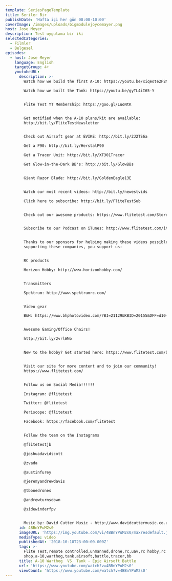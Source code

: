 ```yaml
---
template: SeriesPageTemplate
title: Seriler Bir
publishDate: 'Hafta içi her gün 08:00-10:00'
coverImage: /images/uploads/bigmodulejoycemayer.png
host: Jose Meyer
description: Test uygulama bir iki
selectedCategories:
  - Filmler
  - Belgesel
episodes:
  - host: Jose Meyer
    language: English
    targetGroup: 4+
    youtubeURL:
      description: >-
        Watch how we build the first A-10: https://youtu.be/xiqeote2P2M

        Watch how we built the Tank: https://youtu.be/gyTL4iI65-Y


        Flite Test YT Membership: https://goo.gl/LuoNtK


        Get notified when the A-10 plans/kit are available:
        http://bit.ly/FliteTestNewsletter 


        Check out Airsoft gear at EVIKE: http://bit.ly/2J2TS6a

        Get a P90: http://bit.ly/HerstalP90

        Get a Tracer Unit: http://bit.ly/XT301Tracer

        Get Glow-in-the-Dark BB's: http://bit.ly/GlowBBs


        Giant Razor Blade: http://bit.ly/GoldenEagle13E


        Watch our most recent videos: http://bit.ly/newestvids

        Click here to subscribe: http://bit.ly/FliteTestSub


        Check out our awesome products: https://www.flitetest.com/Store


        Subscribe to our Podcast on iTunes: http://www.flitetest.com/itunes


        Thanks to our sponsors for helping making these videos possible. By
        supporting these companies, you support us:


        RC products 

        Horizon Hobby: http://www.horizonhobby.com/


        Transmitters

        Spektrum: http://www.spektrumrc.com/


        Video gear

        B&H: https://www.bhphotovideo.com/?BI=21129&KBID=20155&DFF=d10-v1-t8-x4


        Awesome Gaming/Office Chairs! 

        http://bit.ly/2vrlWNo


        New to the hobby? Get started here: https://www.flitetest.com/beginner


        Visit our site for more content and to join our community!
        https://www.flitetest.com/


        Follow us on Social Media!!!!!!

        Instagram: @flitetest

        Twitter: @flitetest

        Periscope: @flitetest

        Facebook: https://facebook.com/flitetest


        Follow the team on the Instagrams

        @flitetestjb

        @joshuadavidscott

        @zvada

        @austinfurey

        @jeremyandrewdavis

        @tbonedrones

        @andrewturnsdown

        @sidewinderfpv


        Music by: David Cutter Music - http://www.davidcuttermusic.co.uk
      id: 4BBnYPuM2s0
      imageURL: 'https://img.youtube.com/vi/4BBnYPuM2s0/maxresdefault.jpg'
      mediaType: video
      publishedAt: '2018-10-18T23:00:00.000Z'
      tags: >-
        Flite Test,remote controlled,unmanned,drone,rc,uav,rc hobby,rc
        shop,a-10,warthog,tank,airsoft,battle,tracer,bb
      title: A-10 Warthog  VS  Tank - Epic Airsoft Battle
      url: 'https://www.youtube.com/watch?v=4BBnYPuM2s0'
      viewCount: 'https://www.youtube.com/watch?v=4BBnYPuM2s0'
---
```


